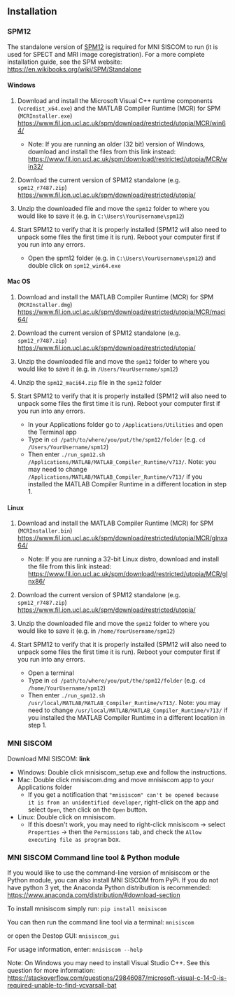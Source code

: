 
## Installation
### SPM12
The standalone version of [SPM12](https://www.fil.ion.ucl.ac.uk/spm/) is required for MNI SISCOM to run (it is used for SPECT and MRI image coregistration). For a more complete installation guide, see the SPM website: https://en.wikibooks.org/wiki/SPM/Standalone

#### Windows
1. Download and install the Microsoft Visual C++ runtime components (`vcredist_x64.exe`) and the MATLAB Compiler Runtime (MCR) for SPM (`MCRInstaller.exe`)
https://www.fil.ion.ucl.ac.uk/spm/download/restricted/utopia/MCR/win64/
    - Note: If you are running an older (32 bit) version of Windows, download and install the files from this link instead: https://www.fil.ion.ucl.ac.uk/spm/download/restricted/utopia/MCR/win32/

2. Download the current version of SPM12 standalone (e.g. `spm12_r7487.zip`)
https://www.fil.ion.ucl.ac.uk/spm/download/restricted/utopia/

3. Unzip the downloaded file and move the `spm12` folder to where you would like to save it (e.g. in `C:\Users\YourUsername\spm12`)

4. Start SPM12 to verify that it is properly installed (SPM12 will also need to unpack some files the first time it is run). Reboot your computer first if you run into any errors.
    - Open the spm12 folder (e.g. in `C:\Users\YourUsername\spm12`) and double click on `spm12_win64.exe`


#### Mac OS
1. Download and install the MATLAB Compiler Runtime (MCR) for SPM (`MCRInstaller.dmg`)
https://www.fil.ion.ucl.ac.uk/spm/download/restricted/utopia/MCR/maci64/

2. Download the current version of SPM12 standalone (e.g. `spm12_r7487.zip`)
https://www.fil.ion.ucl.ac.uk/spm/download/restricted/utopia/

3. Unzip the downloaded file and move the `spm12` folder to where you would like to save it (e.g. in `/Users/YourUsername/spm12`)

4. Unzip the `spm12_maci64.zip` file in the `spm12` folder

5. Start SPM12 to verify that it is properly installed (SPM12 will also need to unpack some files the first time it is run). Reboot your computer first if you run into any errors.
    - In your Applications folder go to `/Applications/Utilities` and open the Terminal app
    - Type in `cd /path/to/where/you/put/the/spm12/folder` (e.g. `cd /Users/YourUsername/spm12`)
    - Then enter `./run_spm12.sh /Applications/MATLAB/MATLAB_Compiler_Runtime/v713/`. Note: you may need to change `/Applications/MATLAB/MATLAB_Compiler_Runtime/v713/` if you installed the MATLAB Compiler Runtime in a different location in step 1.

#### Linux
1. Download and install the MATLAB Compiler Runtime (MCR) for SPM (`MCRInstaller.bin`)
https://www.fil.ion.ucl.ac.uk/spm/download/restricted/utopia/MCR/glnxa64/
    - Note: If you are running a 32-bit Linux distro, download and install the file from this link instead: https://www.fil.ion.ucl.ac.uk/spm/download/restricted/utopia/MCR/glnx86/

2. Download the current version of SPM12 standalone (e.g. `spm12_r7487.zip`)
https://www.fil.ion.ucl.ac.uk/spm/download/restricted/utopia/

3. Unzip the downloaded file and move the `spm12` folder to where you would like to save it (e.g. in `/home/YourUsername/spm12`)

4. Start SPM12 to verify that it is properly installed (SPM12 will also need to unpack some files the first time it is run). Reboot your computer first if you run into any errors.
    - Open a terminal
    - Type in `cd /path/to/where/you/put/the/spm12/folder` (e.g. `cd /home/YourUsername/spm12`)
    - Then enter `./run_spm12.sh /usr/local/MATLAB/MATLAB_Compiler_Runtime/v713/`. Note: you may need to change `/usr/local/MATLAB/MATLAB_Compiler_Runtime/v713/` if you installed the MATLAB Compiler Runtime in a different location in step 1.


### MNI SISCOM
Download MNI SISCOM: **link**
- Windows: Double click mnisiscom_setup.exe and follow the instructions.
- Mac: Double click mnisiscom.dmg and move mnisiscom.app to your Applications folder
    - If you get a notification that `"mnisiscom" can't be opened because it is from an unidentified developer`, right-click on the app and select `Open`, then click on the `Open` button.
- Linux: Double click on mnisiscom.
    - If this doesn't work, you may need to right-click mnisiscom -> select `Properties` -> then the `Permissions` tab, and check the `Allow executing file as program` box.

### MNI SISCOM Command line tool & Python module
If you would like to use the command-line version of mnisiscom or the Python module, you can also install MNI SISCOM from PyPi. If you do not have python 3 yet, the Anaconda Python distribution is recommended: https://www.anaconda.com/distribution/#download-section 

To install mnisiscom simply run:
`pip install mnisiscom`

You can then run the command line tool via a terminal:
`mnisiscom`

or open the Destop GUI:
`mnisiscom_gui`

For usage information, enter:
`mnisiscom --help`

Note: On Windows you may need to install Visual Studio C++. See this question for more information: https://stackoverflow.com/questions/29846087/microsoft-visual-c-14-0-is-required-unable-to-find-vcvarsall-bat
